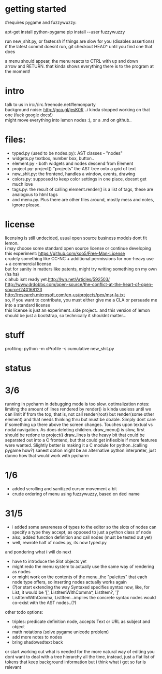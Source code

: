 getting started
===
\#requires pygame and fuzzywuzzy:

apt-get install python-pygame
pip install --user fuzzywuzzy

run new_shit.py, or faster.sh if things are slow for you (disables assertions)  
if the latest commit doesnt run, git checkout HEAD^ until you find one that does  

a menu should appear, the menu reacts to CTRL with up and down   
arrow and RETURN. that kinda shows everything there is to the program at the moment!  



intro
===
talk to us in irc://irc.freenode.net#lemonparty  
background noise:  http://goo.gl/jesK0R ..i kinda stopped working on that one (fuck google docs!)  
might move everything into lemon nodes :), or a .md on github..  



files:
===
* typed.py (used to be nodes.py): AST classes - "nodes"
* widgets.py textbox, number box, button..
* element.py - both widgets and nodes descend from Element
* project.py: project() "projects" the AST tree onto a grid of text
* new_shit.py: the frontend, handles a window, events, drawing
* colors.py: supposed to keep color settings in one place, doesnt get much love
* tags.py: the result of calling element.render() is a list of tags, these are analogous to html tags
* and menu.py. Plus there are other files around, mostly mess and notes, ignore please.



license
===
licensing is still undecided, usual open source business models dont fit lemon.  
i may choose some standard open source license or continue developing this experiment: <https://github.com/koo5/Free-Man-License>  
crudely something like CC-NC + additional permissions for non-heavy use +  a commercial license  
but for sanity in matters like patents, might try writing something on my own (ha ha)  
clahub isnt ready yet.http://lwn.net/Articles/592503/  
http://www.drdobbs.com/open-source/the-conflict-at-the-heart-of-open-source/240168123  
http://research.microsoft.com/en-us/projects/pex/msr-la.txt  
so, if you want to contribute, you must either give me a CLA or persuade me into a standard license  
this license is just an experiment..side project.. and this version of lemon should be just a bootstrap, so technically it shouldnt matter...



stuff
===
profiling:
python -m cProfile -s cumulative  new_shit.py 



status
===
3/6
==
running in pycharm in debugging mode is too slow. optimalization notes:
limiting the amount of lines rendered by render() is kinda useless until
we can limit if from the top, that is, not call render(root) but render(some other element)
and that needs thinking thru but must be doable. Simply dont care if something up there above
the screen changes. Touches upon textual vs nodal navigation. As does deleting children.
draw_menu() is slow, first should be redone to project()
draw_lines is the heavy bit that could be separated out into a C frontend, but that
could get inflexible if more features were wanted. Slightly better is making it a C module
for python..(calling pygame how?)
sanest option might be an alternative python interpreter, just dunno how that would work with pycharm


1/6
==
* added scrolling and sanitized cursor movement a bit
* crude ordering of menu using fuzzywuzzy, based on decl name

31/5
==
* i added some awareness of types to the editor so the slots of nodes can specify a type they accept, as opposed to just a python class of node
* also, added function definition and call nodes (must be tested out yet)
* well, rewrote half of nodes.py, its now typed.py

and pondering what i will do next

* have to introduce the Slot objects yet
* might redo the menu system to actually use the same way of rendering as nodes
* or might work on the contents of the menu..the "palettes" that each node type offers, so inserting nodes actually works again
* (?)or start extending the way Syntaxed specifies syntax now, like, for List, it would be '[', ListItemWithComma*, ListItem?, ']'
* ListItemWithComma, ListItem...implies the concrete syntax nodes would co-exist with the AST nodes..(?)

other todo options:
* triples: predicate definition node, accepts Text or URL as subject and object
* math notations (solve pygame unicode problem)
* add more notes to nodes
* bring shadowedtext back

or start working out what is needed for the more natural way of editing
you dont want to deal with a tree hierarchy all the time, instead,
just a flat list of tokens that keep background information
but i think what i got so far is relevant

